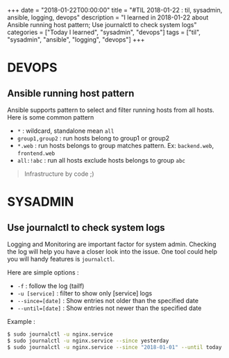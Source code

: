 +++
date = "2018-01-22T00:00:00"
title = "#TIL 2018-01-22 : til, sysadmin, ansible, logging, devops"
description = "I learned in 2018-01-22 about Ansible running host pattern; Use journalctl to check system logs"
categories = ["Today I learned", "sysadmin", "devops"]
tags = ["til", "sysadmin", "ansible", "logging", "devops"]
+++


# DEVOPS

## Ansible running host pattern

Ansible supports pattern to select and filter running hosts from all hosts. Here is some common pattern

- `*` : wildcard, standalone mean `all`
- `group1,group2` : run hosts belong to group1 or group2
- `*.web` : run hosts belongs to group matches pattern. Ex: `backend.web`, `frontend.web`
- `all:!abc` : run all hosts exclude hosts belongs to group `abc`

> Infrastructure by code ;)

# SYSADMIN

## Use journalctl to check system logs

Logging and Monitoring are important factor for system admin. Checking the log will help you have a closer look into the issue. One tool could help you will handy features is `journalctl`.

Here are simple options :
- `-f` : follow the log (tailf)
- `-u [service]` : filter to show only [service] logs
- `--since=[date]` : Show entries not older than the specified date
- `--until=[date]` : Show entries not newer than the specified date 

Example :

```bash
$ sudo journalctl -u nginx.service
$ sudo journalctl -u nginx.service --since yesterday
$ sudo journalctl -u nginx.service --since "2018-01-01" --until today
```
